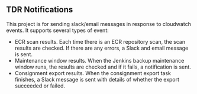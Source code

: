 ## TDR Notifications

This project is for sending slack/email messages in response to cloudwatch events. It supports several types of event:

* ECR scan results. Each time there is an ECR repository scan, the scan results are checked. If there are any errors, a
  Slack and email message is sent.
* Maintenance window results. When the Jenkins backup maintenance window runs, the results are checked and if it fails,
  a notification is sent.
* Consignment export results. When the consignment export task finishes, a Slack message is sent with details of whether
  the export succeeded or failed.
